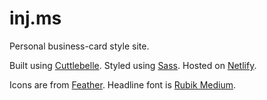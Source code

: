 # inj.ms

Personal business-card style site.

Built using [Cuttlebelle](https://cuttlebelle.com/). Styled using [Sass](http://sass-lang.com/). Hosted on [Netlify](http://netlify.com/).

Icons are from [Feather](https://feathericons.com/). Headline font is [Rubik Medium](https://fonts.google.com/specimen/Rubik).
